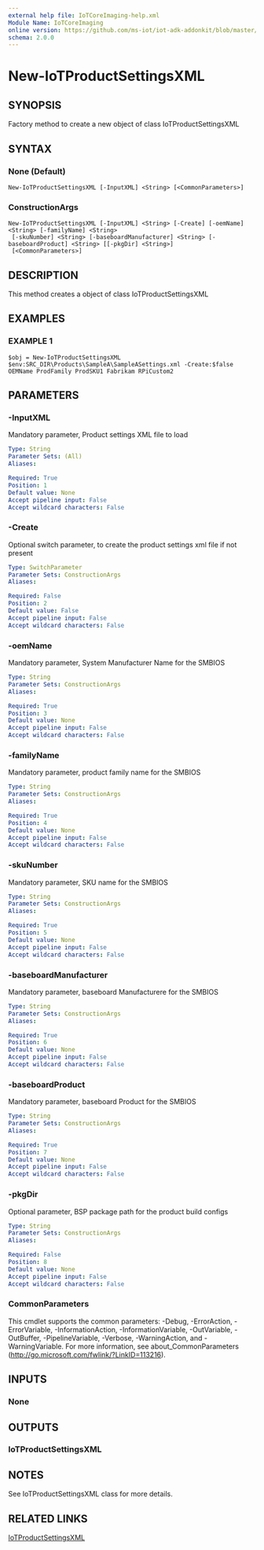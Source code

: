 ```yaml
---
external help file: IoTCoreImaging-help.xml
Module Name: IoTCoreImaging
online version: https://github.com/ms-iot/iot-adk-addonkit/blob/master/Tools/IoTCoreImaging/Docs/New-IoTProductSettingsXML.md
schema: 2.0.0
---
```


# New-IoTProductSettingsXML

## SYNOPSIS
Factory method to create a new object of class IoTProductSettingsXML

## SYNTAX

### None (Default)
```
New-IoTProductSettingsXML [-InputXML] <String> [<CommonParameters>]
```

### ConstructionArgs
```
New-IoTProductSettingsXML [-InputXML] <String> [-Create] [-oemName] <String> [-familyName] <String>
 [-skuNumber] <String> [-baseboardManufacturer] <String> [-baseboardProduct] <String> [[-pkgDir] <String>]
 [<CommonParameters>]
```

## DESCRIPTION
This method creates a object of class IoTProductSettingsXML

## EXAMPLES

### EXAMPLE 1
```
$obj = New-IoTProductSettingsXML $env:SRC_DIR\Products\SampleA\SampleASettings.xml -Create:$false OEMName ProdFamily ProdSKU1 Fabrikam RPiCustom2
```

## PARAMETERS

### -InputXML
Mandatory parameter, Product settings XML file to load

```yaml
Type: String
Parameter Sets: (All)
Aliases:

Required: True
Position: 1
Default value: None
Accept pipeline input: False
Accept wildcard characters: False
```

### -Create
Optional switch parameter, to create the product settings xml file if not present

```yaml
Type: SwitchParameter
Parameter Sets: ConstructionArgs
Aliases:

Required: False
Position: 2
Default value: False
Accept pipeline input: False
Accept wildcard characters: False
```

### -oemName
Mandatory parameter, System Manufacturer Name for the SMBIOS

```yaml
Type: String
Parameter Sets: ConstructionArgs
Aliases:

Required: True
Position: 3
Default value: None
Accept pipeline input: False
Accept wildcard characters: False
```

### -familyName
Mandatory parameter, product family name for the SMBIOS

```yaml
Type: String
Parameter Sets: ConstructionArgs
Aliases:

Required: True
Position: 4
Default value: None
Accept pipeline input: False
Accept wildcard characters: False
```

### -skuNumber
Mandatory parameter, SKU name for the SMBIOS

```yaml
Type: String
Parameter Sets: ConstructionArgs
Aliases:

Required: True
Position: 5
Default value: None
Accept pipeline input: False
Accept wildcard characters: False
```

### -baseboardManufacturer
Mandatory parameter, baseboard Manufacturere for the SMBIOS

```yaml
Type: String
Parameter Sets: ConstructionArgs
Aliases:

Required: True
Position: 6
Default value: None
Accept pipeline input: False
Accept wildcard characters: False
```

### -baseboardProduct
Mandatory parameter, baseboard Product for the SMBIOS

```yaml
Type: String
Parameter Sets: ConstructionArgs
Aliases:

Required: True
Position: 7
Default value: None
Accept pipeline input: False
Accept wildcard characters: False
```

### -pkgDir
Optional parameter, BSP package path for the product build configs

```yaml
Type: String
Parameter Sets: ConstructionArgs
Aliases:

Required: False
Position: 8
Default value: None
Accept pipeline input: False
Accept wildcard characters: False
```

### CommonParameters
This cmdlet supports the common parameters: -Debug, -ErrorAction, -ErrorVariable, -InformationAction, -InformationVariable, -OutVariable, -OutBuffer, -PipelineVariable, -Verbose, -WarningAction, and -WarningVariable.
For more information, see about_CommonParameters (http://go.microsoft.com/fwlink/?LinkID=113216).

## INPUTS

### None
## OUTPUTS

### IoTProductSettingsXML
## NOTES
See IoTProductSettingsXML class for more details.

## RELATED LINKS

[IoTProductSettingsXML](./Classes/IoTProductSettingsXML.md)

